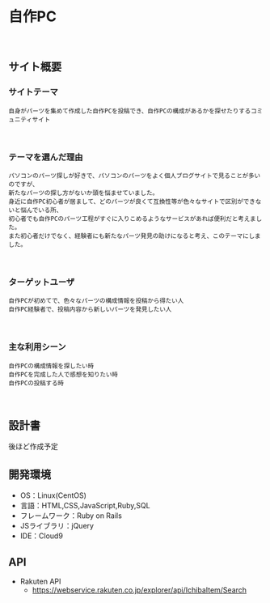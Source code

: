 # 自作PC
​
## サイト概要
### サイトテーマ
    自身がパーツを集めて作成した自作PCを投稿でき、自作PCの構成があるかを探せたりするコミュニティサイト
​
### テーマを選んだ理由
    パソコンのパーツ探しが好きで、パソコンのパーツをよく個人ブログサイトで見ることが多いのですが、
    新たなパーツの探し方がないか頭を悩ませていました。
    身近に自作PC初心者が居まして、どのパーツが良くて互換性等が色々なサイトで区別ができないと悩んでいる所、
    初心者でも自作PCのパーツ工程がすぐに入りこめるようなサービスがあれば便利だと考えました。
    また初心者だけでなく、経験者にも新たなパーツ発見の助けになると考え、このテーマにしました。
​
### ターゲットユーザ
    自作PCが初めてで、色々なパーツの構成情報を投稿から得たい人
    自作PC経験者で、投稿内容から新しいパーツを発見したい人

​
### 主な利用シーン
    自作PCの構成情報を探したい時
    自作PCを完成した人で感想を知りたい時
    自作PCの投稿する時

​
## 設計書
後ほど作成予定
​
## 開発環境
- OS：Linux(CentOS)
- 言語：HTML,CSS,JavaScript,Ruby,SQL
- フレームワーク：Ruby on Rails
- JSライブラリ：jQuery
- IDE：Cloud9

## API
- Rakuten API
    - https://webservice.rakuten.co.jp/explorer/api/IchibaItem/Search